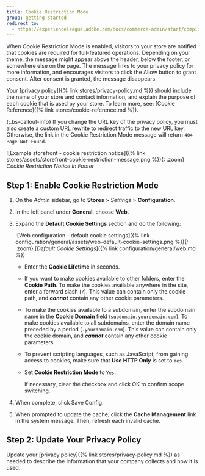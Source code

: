 ```yaml
---
title: Cookie Restriction Mode
group: getting-started
redirect_to:
  - https://experienceleague.adobe.com/docs/commerce-admin/start/compliance/privacy/compliance-cookie-law.html
---
```


When Cookie Restriction Mode is enabled, visitors to your store are notified that cookies are required for full-featured operations. Depending on your theme, the message might appear above the header, below the footer, or somewhere else on the page. The message links to your privacy policy for more information, and encourages visitors to click the Allow button to grant consent. After consent is granted, the message disappears.

Your [privacy policy]({% link stores/privacy-policy.md %}) should include the name of your store and contact information, and explain the purpose of each cookie that is used by your store. To learn more, see: [Cookie Reference]({% link stores/cookie-reference.md %}).

{:.bs-callout-info}
If you change the URL key of the privacy policy, you must also create a custom URL rewrite to redirect traffic to the new URL key. Otherwise, the link in the Cookie Restriction Mode message will return `404 Page Not Found`.

![Example storefront - cookie restriction notice]({% link stores/assets/storefront-cookie-restriction-message.png %}){: .zoom}
_Cookie Restriction Notice In Footer_

## Step 1: Enable Cookie Restriction Mode

1. On the _Admin_ sidebar, go to **Stores** > _Settings_ > **Configuration**.

1. In the left panel under **General**, choose **Web**.

1. Expand the **Default Cookie Settings** section and do the following:

    ![Web configuration - default cookie settings]({% link configuration/general/assets/web-default-cookie-settings.png %}){: .zoom}
    [_Default Cookie Settings_]({% link configuration/general/web.md %})

    - Enter the **Cookie Lifetime** in seconds.

    - If you want to make cookies available to other folders, enter the **Cookie Path**. To make the cookies available anywhere in the site, enter a forward slash (`/`). This value can contain only the cookie path, and **_cannot_** contain any other cookie parameters.

    - To make the cookies available to a subdomain, enter the subdomain name in the **Cookie Domain** field (`subdomain.yourdomain.com`). To make cookies available to all subdomains, enter the domain name preceded by a period (`.yourdomain.com`). This value can contain only the cookie domain, and **_cannot_** contain any other cookie parameters.

    - To prevent scripting languages, such as JavaScript, from gaining access to cookies, make sure that **Use HTTP Only** is set to `Yes`.

    - Set **Cookie Restriction Mode** to `Yes`.

        If necessary, clear the checkbox and click <span class="btn">OK</span> to confirm scope switching.

1. When complete, click <span class="btn">Save Config</span>.

1. When prompted to update the cache, click the **Cache Management** link in the system message. Then, refresh each invalid cache.

## Step 2: Update Your Privacy Policy

Update your [privacy policy]({% link stores/privacy-policy.md %}) as needed to describe the information that your company collects and how it is used.
